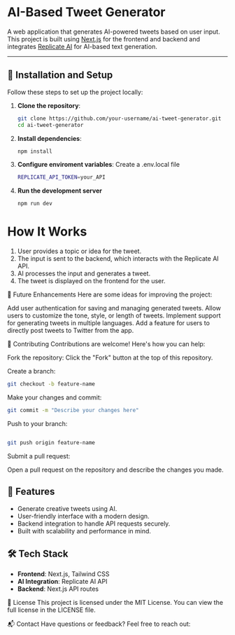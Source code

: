 # AI-Based Tweet Generator

A web application that generates AI-powered tweets based on user input. This project is built using [Next.js](https://nextjs.org/) for the frontend and backend and integrates [Replicate AI](https://replicate.com/) for AI-based text generation.

---





## 🔧 Installation and Setup

Follow these steps to set up the project locally:

1. **Clone the repository**:
   ```bash
   git clone https://github.com/your-username/ai-tweet-generator.git
   cd ai-tweet-generator

2. **Install dependencies**:
    ```bash
    npm install

3. **Configure enviroment variables**: Create a .env.local file
    ```bash
    REPLICATE_API_TOKEN=your_API

4. **Run the development server**
    ```bash
    npm run dev


 # How It Works

1. User provides a topic or idea for the tweet.
2. The input is sent to the backend, which interacts with the Replicate AI API.
3. AI processes the input and generates a tweet.
4. The tweet is displayed on the frontend for the user.



🌟 Future Enhancements
Here are some ideas for improving the project:

Add user authentication for saving and managing generated tweets.
Allow users to customize the tone, style, or length of tweets.
Implement support for generating tweets in multiple languages.
Add a feature for users to directly post tweets to Twitter from the app.


🤝 Contributing
Contributions are welcome! Here's how you can help:

Fork the repository:
Click the "Fork" button at the top of this repository.

Create a branch:



```bash
git checkout -b feature-name
```

Make your changes and commit:

```bash
git commit -m "Describe your changes here"
```

Push to your branch:

```bash

git push origin feature-name
```
Submit a pull request:

Open a pull request on the repository and describe the changes you made.


## 🚀 Features

- Generate creative tweets using AI.
- User-friendly interface with a modern design.
- Backend integration to handle API requests securely.
- Built with scalability and performance in mind.



## 🛠️ Tech Stack

- **Frontend**: Next.js, Tailwind CSS
- **AI Integration**: Replicate AI API
- **Backend**: Next.js API routes


📝 License
This project is licensed under the MIT License. You can view the full license in the LICENSE file.

📬 Contact
Have questions or feedback? Feel free to reach out:


